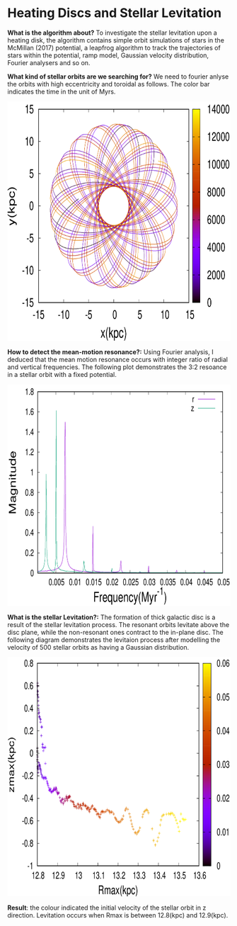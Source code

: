 # Heating Discs and Stellar Levitation

**What is the algorithm about?** To investigate the stellar levitation upon a heating disk, the algorithm contains simple orbit simulations of stars in the McMillan (2017) potential, a leapfrog algorithm to track the trajectories of stars within the potential, ramp model, Gaussian velocity distribution, Fourier analysers and so on.  

**What kind of stellar orbits are we searching for?** We need to fourier anlyse the orbits with high eccentricity and toroidal as follows. The color bar indicates the time in the unit of Myrs.

<img src="https://github.com/JialunSimonLiu/Levitation/blob/main/Picture/Picture3.png" width="720" height="540"/>

**How to detect the mean-motion resonance?:** Using Fourier analysis, I deduced that the mean motion resonance occurs with integer ratio of radial and vertical frequencies. The following plot demonstrates the 3:2 resoance in a stellar orbit with a fixed potential.

<img src="https://github.com/JialunSimonLiu/Levitation/blob/main/Picture/Picture2.png" width="700" height="500"/>

**What is the stellar Levitation?:** The formation of thick galactic disc is a result of the stellar levitation process. The resonant orbits levitate above the disc plane, while the non-resonant ones contract to the in-plane disc. The following diagram demonstrates the levitaion process after modelling the velocity of 500 stellar orbits as having a Gaussian distribution.

<img src="https://github.com/JialunSimonLiu/Levitation/blob/main/Picture/Picture1.png" width="800" height="540"/>

**Result**: the colour indicated the initial velocity of the stellar orbit in z direction. Levitation occurs when Rmax is between 12.8(kpc) and 12.9(kpc).



